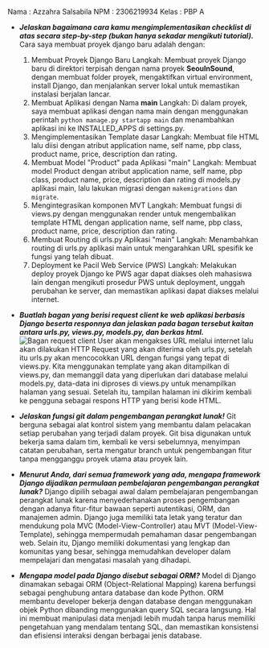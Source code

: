 Nama : Azzahra Salsabila
NPM : 2306219934
Kelas : PBP A

* ***Jelaskan bagaimana cara kamu mengimplementasikan checklist di atas secara step-by-step (bukan hanya sekadar mengikuti tutorial).***
Cara saya membuat proyek django baru adalah dengan:
  1. Membuat Proyek Django Baru
  Langkah: Membuat proyek Django baru di direktori terpisah dengan nama proyek **SeoulnSound**, dengan membuat folder proyek, mengaktifkan virtual environment, install Django, dan menjalankan server lokal untuk memastikan instalasi berjalan lancar.
  2. Membuat Aplikasi dengan Nama **main**
  Langkah: Di dalam proyek, saya membuat aplikasi dengan nama main dengan menggunakan perintah ```python manage.py startapp main``` dan menambahkan aplikasi ini ke INSTALLED_APPS di settings.py.
  3. Mengimplementasikan Template dasar
  Langkah: Membuat file HTML lalu diisi dengan atribut application name, self name, pbp class, product name, price, description dan rating.
  4. Membuat Model "Product" pada Aplikasi "main"
  Langkah: Membuat model Product dengan atribut application name, self name, pbp class, product name, price, description dan rating di models.py aplikasi main, lalu lakukan migrasi dengan ```makemigrations``` dan ```migrate```.
  5. Mengintegrasikan komponen MVT
  Langkah: Membuat fungsi di views.py dengan menggunakan render untuk mengembalikan template HTML dengan application name, self name, pbp class, product name, price, description dan rating.
  6. Membuat Routing di urls.py Aplikasi "main"
  Langkah: Menambahkan routing di urls.py aplikasi main untuk mengarahkan URL spesifik ke fungsi yang telah dibuat.
  7. Deployment ke Pacil Web Service (PWS)
  Langkah: Melakukan deploy proyek Django ke PWS agar dapat diakses oleh mahasiswa lain dengan mengikuti prosedur PWS untuk deployment, unggah perubahan ke server, dan memastikan aplikasi dapat diakses melalui internet.

* ***Buatlah bagan yang berisi request client ke web aplikasi berbasis Django beserta responnya dan jelaskan pada bagan tersebut kaitan antara urls.py, views.py, models.py, dan berkas html.***
![Bagan request client](https://github.com/user-attachments/assets/4283ae2a-6b46-443a-ae0d-3b341c2b8339)
User akan mengakses URL melalui internet lalu akan dilakukan HTTP Request yang akan diterima oleh urls.py, setelah itu urls.py akan mencocokkan URL dengan fungsi yang tepat di views.py. Kita menggunakan template yang akan ditampilkan di views.py, dan memanggil data yang diperlukan dari database melalui models.py, data-data ini diproses di views.py untuk menampilkan halaman yang sesuai.  Setelah itu, tampilan halaman ini dikirim kembali ke pengguna sebagai respons HTTP yang berisi kode HTML.

* ***Jelaskan fungsi git dalam pengembangan perangkat lunak!***
Git berguna sebagai alat kontrol sistem yang membantu dalam pelacakan setiap perubahan yang terjadi dalam proyek. Git bisa digunakan untuk bekerja sama dalam tim, kembali ke versi sebelumnya, menyimpan catatan perubahan, serta mengatur branch untuk pengembangan fitur tanpa mengganggu proyek utama atau proyek lain.

* ***Menurut Anda, dari semua framework yang ada, mengapa framework Django dijadikan permulaan pembelajaran pengembangan perangkat lunak?***
Django dipilih sebagai awal dalam pembelajaran pengembangan perangkat lunak karena menyederhanakan proses pengembangan dengan adanya fitur-fitur bawaan seperti autentikasi, ORM, dan manajemen admin. Django juga memiliki tata letak yang teratur dan mendukung pola MVC (Model-View-Controller) atau MVT (Model-View-Template), sehingga mempermudah pemahaman dasar pengembangan web. Selain itu, Django memiliki dokumentasi yang lengkap dan komunitas yang besar, sehingga memudahkan developer dalam mempelajari dan mengatasi masalah yang dihadapi.

* ***Mengapa model pada Django disebut sebagai ORM?***
Model di Django dinamakan sebagai ORM (Object-Relational Mapping) karena berfungsi sebagai penghubung antara database dan kode Python. ORM membantu developer bekerja dengan database dengan menggunakan objek Python dibanding menggunakan query SQL secara langsung. Hal ini membuat manipulasi data menjadi lebih mudah tanpa harus memiliki pengetahuan yang mendalam tentang SQL, dan memastikan konsistensi dan efisiensi interaksi dengan berbagai jenis database.
